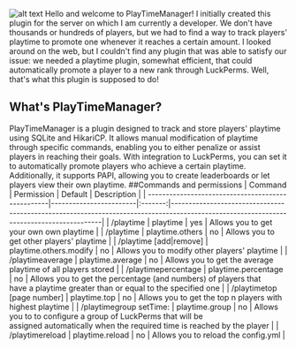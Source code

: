 ![alt text](https://i.imgur.com/cMGDraE.png "PlayTime Logo")
Hello and welcome to PlayTimeManager! I initially created this plugin for the server on which I am currently a developer. We don't have thousands or hundreds of players, but we had to find a way to track players' playtime to promote one whenever it reaches a certain amount. I looked around on the web, but I couldn't find any plugin that was able to satisfy our issue: we needed a playtime plugin, somewhat efficient, that could automatically promote a player to a new rank through LuckPerms. Well, that's what this plugin is supposed to do!
## What's PlayTimeManager?
PlayTimeManager is a plugin designed to track and store players' playtime using SQLite and HikariCP. It allows manual modification of playtime through specific commands, enabling you to either penalize or assist players in reaching their goals. With integration to LuckPerms, you can set it to automatically promote players who achieve a certain playtime. Additionally, it supports PAPI, allowing you to create leaderboards or let players view their own playtime.
##Commands and permissions
| Command                                           | Permission             | Default | Description                                                                                                                            |
| --------------------------------------------------|------------------------|:-------:|----------------------------------------------------------------------------------------------------------------------------------------|
| /playtime                                         | playtime               | yes     | Allows you to get your own own playtime                                                                                                |
| /playtime <playername>                            | playtime.others        | no      | Allows you to get other players' playtime                                                                                              |
| /playtime <playername> [add\|remove] <time>        | playtime.others.modify | no      | Allows you to modify other players' playtime                                                                                           |
| /playtimeaverage                                  | playtime.average       | no      | Allows you to get the average playtime of all players stored                                                                           |
| /playtimepercentage <time>                        | playtime.percentage    | no      | Allows you to get the percentage (and numbers) of players that<br>have a playtime greater than or equal to the specified one           |
| /playtimetop <amount of players> [page number]    | playtime.top           | no      | Allows you to get the top n players with highest playtime                                                                              |
| /playtimegroup <groupname> setTime:<timerequired> | playtime.group         | no      | Allows you to to configure a group of LuckPerms that will be<br>assigned automatically when the required time is reached by the player |
| /playtimereload                                   | playtime.reload        | no      | Allows you to reload the config.yml                                                                                                    |
